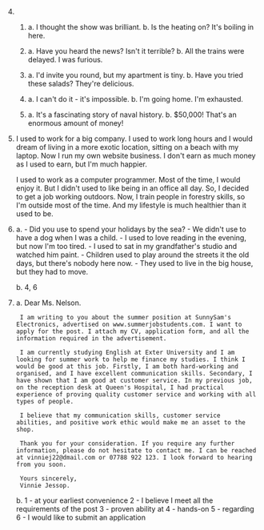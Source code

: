 4. 
    1. 
        a. I thought the show was brilliant.
        b. Is the heating on? It's boiling in here.

    2. 
        a. Have you heard the news? Isn't it terrible?
        b. All the trains were delayed. I was furious.

    3. 
        a. I'd invite you round, but my apartment is tiny.
        b. Have you tried these salads? They're delicious.

    4. 
        a. I can't do it - it's impossible.
        b. I'm going home. I'm exhausted.

    5. 
        a. It's a fascinating story of naval history.
        b. $50,000! That's an enormous amount of money!

5. 
    I used to work for a big company. I used to work long hours and I would dream of living in a more exotic location, sitting on a beach with my laptop. Now I run my own website business. I don't earn as much money as I used to earn, but I'm much happier.

    I used to work as a computer programmer. Most of the time, I would enjoy it. But I didn't used to like being in an office all day. So, I decided to get a job working outdoors. Now, I train people in forestry skills, so I'm outside most of the time. And my lifestyle is much healthier than it used to be.

6. 
    a. 
        - Did you use to spend your holidays by the sea?
        - We didn't use to have a dog when I was a child.
        - I used to love reading in the evening, but now I'm too tired.
        - I used to sat in my grandfather's studio and watched him paint.
        - Children used to play around the streets it the old days, but there's nobody here now.
        - They used to live in the big house, but they had to move.

    b.
        4, 6

7. 
    a. 
        Dear Ms. Nelson.

        I am writing to you about the summer position at SunnySam's Electronics, advertised on www.summerjobstudents.com. I want to apply for the post. I attach my CV, application form, and all the information required in the advertisement.

        I am currently studying English at Exter University and I am looking for summer work to help me finance my studies. I think I would be good at this job. Firstly, I am both hard-working and organised, and I have excellent communication skills. Secondary, I have shown that I am good at customer service. In my previous job, on the reception desk at Queen's Hospital, I had practical experience of proving quality customer service and working with all types of people.

        I believe that my communication skills, customer service abilities, and positive work ethic would make me an asset to the shop.

        Thank you for your consideration. If you require any further information, please do not hesitate to contact me. I can be reached at vinniej22@dmail.com or 07788 922 123. I look forward to hearing from you soon.

        Yours sincerely,
        Vinnie Jessop.

    b.
        1 - at your earliest convenience
        2 - I believe I meet all the requirements of the post
        3 - proven ability at
        4 - hands-on
        5 - regarding
        6 - I would like to submit an application